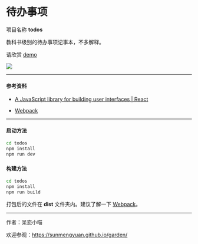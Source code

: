 # 待办事项 #

项目名称 __todos__

教科书级别的待办事项记事本，不多解释。

请欣赏 [demo](https://sunmengyuan.github.io/demos/react/todos)

![](http://oru3b8jlz.bkt.clouddn.com/effect-todos.jpg)

*****

#### 参考资料 ####

+ [A JavaScript library for building user interfaces | React](https://facebook.github.io/react/)

+ [Webpack](https://webpack.github.io/docs/)

*****

#### 启动方法 ####
    
```bash
cd todos
npm install
npm run dev
```

#### 构建方法 ####

```bash
cd todos
npm install
npm run build
```

打包后的文件在 __dist__ 文件夹内。建议了解一下 [Webpack](https://webpack.github.io/docs/)。

*****

作者：呆恋小喵

欢迎参观：<https://sunmengyuan.github.io/garden/>
